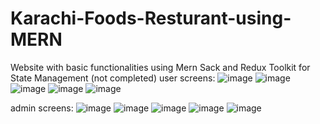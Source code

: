 # Karachi-Foods-Resturant-using-MERN
Website with basic functionalities using Mern Sack and Redux Toolkit for State Management (not completed)
user screens:
![image](https://github.com/Rafay0508/Karachi-Foods-Resturant-using-MERN/assets/106449952/daa458c1-6d3c-4810-a5f4-39cbf5237849)
![image](https://github.com/Rafay0508/Karachi-Foods-Resturant-using-MERN/assets/106449952/f4ff17f8-8db3-4968-99a5-afed7a4ff5a6)
![image](https://github.com/Rafay0508/Karachi-Foods-Resturant-using-MERN/assets/106449952/8858a3f7-4f69-4e4b-94f1-6267c0209e0c)
![image](https://github.com/Rafay0508/Karachi-Foods-Resturant-using-MERN/assets/106449952/9004ae63-1206-4d72-b6a5-42e2ced330ef)
![image](https://github.com/Rafay0508/Karachi-Foods-Resturant-using-MERN/assets/106449952/06e5790b-a903-4f0b-a13f-d97179f5baaa)

admin screens:
![image](https://github.com/Rafay0508/Karachi-Foods-Resturant-using-MERN/assets/106449952/9905a6cb-aee4-451d-bbf1-c93a57888a1c)
![image](https://github.com/Rafay0508/Karachi-Foods-Resturant-using-MERN/assets/106449952/b30fec96-b8e1-496a-ad6b-f891dd0c64a5)
![image](https://github.com/Rafay0508/Karachi-Foods-Resturant-using-MERN/assets/106449952/7cc7709f-afae-4bad-a2c2-c5b73f7f36fa)
![image](https://github.com/Rafay0508/Karachi-Foods-Resturant-using-MERN/assets/106449952/096065ff-fb33-4897-9f50-059fdebabaf8)
![image](https://github.com/Rafay0508/Karachi-Foods-Resturant-using-MERN/assets/106449952/cad2e081-c3d5-45a2-a90b-6b205cf483c9)
